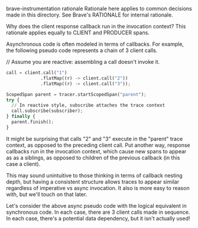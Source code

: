 brave-instrumentation rationale
Rationale here applies to common decisions made in this directory. See Brave's RATIONALE for internal rationale.

Why does the client response callback run in the invocation context?
This rationale applies equally to CLIENT and PRODUCER spans.

Asynchronous code is often modeled in terms of callbacks. For example, the following pseudo code represents a chain of 3 client calls.

// Assume you are reactive: assembling a call doesn't invoke it.
```Python
call = client.call("1")
             .flatMap((r) -> client.call("2"))
             .flatMap((r) -> client.call("3"));

ScopedSpan parent = tracer.startScopedSpan("parent");
try {
  // In reactive style, subscribe attaches the trace context
  call.subscribe(subscriber);
} finally {
  parent.finish();
}
```
It might be surprising that calls "2" and "3" execute in the "parent" trace context, as opposed to the preceding client call. Put another way, response callbacks run in the invocation context, which cause new spans to appear as as a siblings, as opposed to children of the previous callback (in this case a client).

This may sound unintuitive to those thinking in terms of callback nesting depth, but having a consistent structure allows traces to appear similar regardless of imperative vs async invocation. It also is more easy to reason with, but we'll touch on that later.

Let's consider the above async pseudo code with the logical equivalent in synchronous code. In each case, there are 3 client calls made in sequence. In each case, there's a potential data dependency, but it isn't actually used!
